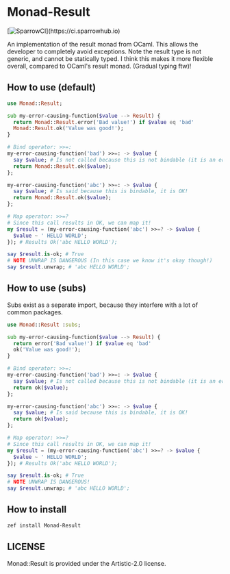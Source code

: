 # Monad-Result

[![SparrowCI](https://ci.sparrowhub.io/project/gh-rawleyfowler-Monad-Result/badge?)](https://ci.sparrowhub.io)

An implementation of the result monad from OCaml. This allows the developer to completely avoid exceptions.
Note the result type is not generic, and cannot be statically typed. I think this makes it more flexible overall, 
compared to OCaml's result monad. (Gradual typing ftw)!

## How to use (default)
```raku
use Monad::Result;

sub my-error-causing-function($value --> Result) {
  return Monad::Result.error('Bad value!') if $value eq 'bad'
  Monad::Result.ok('Value was good!');
}

# Bind operator: >>=:
my-error-causing-function('bad') >>=: -> $value {
  say $value; # Is not called because this is not bindable (it is an error!)
  return Monad::Result.ok($value);
};

my-error-causing-function('abc') >>=: -> $value {
  say $value; # Is said because this is bindable, it is OK!
  return Monad::Result.ok($value);
};

# Map operator: >>=?
# Since this call results in OK, we can map it!
my $result = (my-error-causing-function('abc') >>=? -> $value {
  $value ~ ' HELLO WORLD';
}); # Results Ok('abc HELLO WORLD');

say $result.is-ok; # True
# NOTE UNWRAP IS DANGEROUS (In this case we know it's okay though!)
say $result.unwrap; # 'abc HELLO WORLD';
```

## How to use (subs)

Subs exist as a separate import, because they interfere with a lot of common packages.

```raku
use Monad::Result :subs;

sub my-error-causing-function($value --> Result) {
  return error('Bad value!') if $value eq 'bad'
  ok('Value was good!');
}

# Bind operator: >>=:
my-error-causing-function('bad') >>=: -> $value {
  say $value; # Is not called because this is not bindable (it is an error!)
  return ok($value);
};

my-error-causing-function('abc') >>=: -> $value {
  say $value; # Is said because this is bindable, it is OK!
  return ok($value);
};

# Map operator: >>=?
# Since this call results in OK, we can map it!
my $result = (my-error-causing-function('abc') >>=? -> $value {
  $value ~ ' HELLO WORLD';
}); # Results Ok('abc HELLO WORLD');

say $result.is-ok; # True
# NOTE UNWRAP IS DANGEROUS!
say $result.unwrap; # 'abc HELLO WORLD';
```

## How to install
```bash
zef install Monad-Result
```

## LICENSE
Monad::Result is provided under the Artistic-2.0 license.
